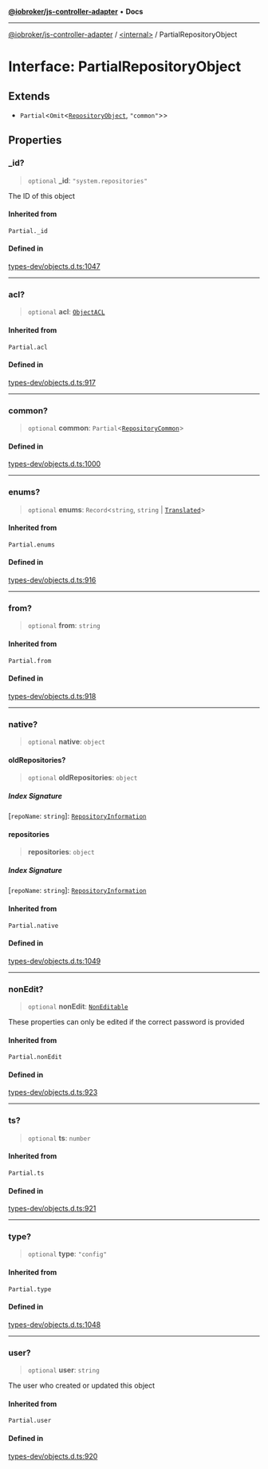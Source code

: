 [**@iobroker/js-controller-adapter**](../../README.md) • **Docs**

***

[@iobroker/js-controller-adapter](../../globals.md) / [\<internal\>](../README.md) / PartialRepositoryObject

# Interface: PartialRepositoryObject

## Extends

- `Partial`\<`Omit`\<[`RepositoryObject`](RepositoryObject.md), `"common"`\>\>

## Properties

### \_id?

> `optional` **\_id**: `"system.repositories"`

The ID of this object

#### Inherited from

`Partial._id`

#### Defined in

[types-dev/objects.d.ts:1047](https://github.com/ioBroker/ioBroker.js-controller/blob/fe9fbf6b684b474bc0dfc453eb28790be874895e/packages/types-dev/objects.d.ts#L1047)

***

### acl?

> `optional` **acl**: [`ObjectACL`](ObjectACL.md)

#### Inherited from

`Partial.acl`

#### Defined in

[types-dev/objects.d.ts:917](https://github.com/ioBroker/ioBroker.js-controller/blob/fe9fbf6b684b474bc0dfc453eb28790be874895e/packages/types-dev/objects.d.ts#L917)

***

### common?

> `optional` **common**: `Partial`\<[`RepositoryCommon`](RepositoryCommon.md)\>

#### Defined in

[types-dev/objects.d.ts:1000](https://github.com/ioBroker/ioBroker.js-controller/blob/fe9fbf6b684b474bc0dfc453eb28790be874895e/packages/types-dev/objects.d.ts#L1000)

***

### enums?

> `optional` **enums**: `Record`\<`string`, `string` \| [`Translated`](../type-aliases/Translated.md)\>

#### Inherited from

`Partial.enums`

#### Defined in

[types-dev/objects.d.ts:916](https://github.com/ioBroker/ioBroker.js-controller/blob/fe9fbf6b684b474bc0dfc453eb28790be874895e/packages/types-dev/objects.d.ts#L916)

***

### from?

> `optional` **from**: `string`

#### Inherited from

`Partial.from`

#### Defined in

[types-dev/objects.d.ts:918](https://github.com/ioBroker/ioBroker.js-controller/blob/fe9fbf6b684b474bc0dfc453eb28790be874895e/packages/types-dev/objects.d.ts#L918)

***

### native?

> `optional` **native**: `object`

#### oldRepositories?

> `optional` **oldRepositories**: `object`

##### Index Signature

 \[`repoName`: `string`\]: [`RepositoryInformation`](RepositoryInformation.md)

#### repositories

> **repositories**: `object`

##### Index Signature

 \[`repoName`: `string`\]: [`RepositoryInformation`](RepositoryInformation.md)

#### Inherited from

`Partial.native`

#### Defined in

[types-dev/objects.d.ts:1049](https://github.com/ioBroker/ioBroker.js-controller/blob/fe9fbf6b684b474bc0dfc453eb28790be874895e/packages/types-dev/objects.d.ts#L1049)

***

### nonEdit?

> `optional` **nonEdit**: [`NonEditable`](NonEditable.md)

These properties can only be edited if the correct password is provided

#### Inherited from

`Partial.nonEdit`

#### Defined in

[types-dev/objects.d.ts:923](https://github.com/ioBroker/ioBroker.js-controller/blob/fe9fbf6b684b474bc0dfc453eb28790be874895e/packages/types-dev/objects.d.ts#L923)

***

### ts?

> `optional` **ts**: `number`

#### Inherited from

`Partial.ts`

#### Defined in

[types-dev/objects.d.ts:921](https://github.com/ioBroker/ioBroker.js-controller/blob/fe9fbf6b684b474bc0dfc453eb28790be874895e/packages/types-dev/objects.d.ts#L921)

***

### type?

> `optional` **type**: `"config"`

#### Inherited from

`Partial.type`

#### Defined in

[types-dev/objects.d.ts:1048](https://github.com/ioBroker/ioBroker.js-controller/blob/fe9fbf6b684b474bc0dfc453eb28790be874895e/packages/types-dev/objects.d.ts#L1048)

***

### user?

> `optional` **user**: `string`

The user who created or updated this object

#### Inherited from

`Partial.user`

#### Defined in

[types-dev/objects.d.ts:920](https://github.com/ioBroker/ioBroker.js-controller/blob/fe9fbf6b684b474bc0dfc453eb28790be874895e/packages/types-dev/objects.d.ts#L920)
